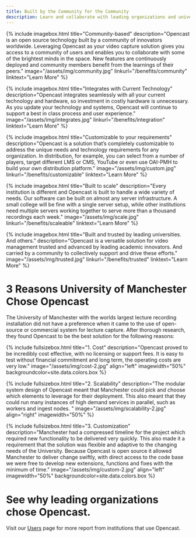 ```yaml
---
title: Built by the Community for the Community
description: Learn and collaborate with leading organizations and universities worldwide. Opencast helps you build custom video capture solutions.
---
```


{% include imagebox.html 
title="Community-based"
description="Opencast is an open source technology built by a community of innovators worldwide. Leveraging Opencast as your video capture solution gives you access to a community of users and enables you to collaborate with some of the brightest minds in the space. New features are continuously deployed and community members benefit from the learnings of their peers."
image="/assets/img/community.jpg"
linkurl="/benefits/community"
linktext="Learn More"
%}

{% include imagebox.html 
title="Integrates with Current Technology"
description="Opencast integrates seamlessly with all your current technology and hardware, so investment in costly hardware is unnecessary. As you update your technology and systems, Opencast will continue to support a best in class process and user experience."
image="/assets/img/integrates.jpg"
linkurl="/benefits/integration"
linktext="Learn More"
%}

{% include imagebox.html 
title="Customizable to your requirements"
description="Opencast is a solution that’s completely customizable to address the unique needs and technology requirements for any organization. In distribution, for example, you can select from a number of players, target different LMS or CMS, YouTube or even use OAI-PMH to build your own distribution platform."
image="/assets/img/custom.jpg"
linkurl="/benefits/customizable"
linktext="Learn More"
%}

{% include imagebox.html 
title="Built to scale"
description="Every institution is different and Opencast is built to handle a wide variety of needs. Our software can be built on almost any server infrastructure. A small college will be fine with a single server setup, while other institutions need multiple servers working together to serve more than a thousand recordings each week."
image="/assets/img/scale.jpg"
linkurl="/benefits/scaleable"
linktext="Learn More"
%}

{% include imagebox.html 
title="Built and trusted by leading universities. And others."
description="Opencast is a versatile solution for video management trusted and advanced by leading academic innovators. And carried by a community to collectively support and drive these efforts."
image="/assets/img/trusted.jpg"
linkurl="/benefits/trusted"
linktext="Learn More"
%}

# 3 Reasons University of Manchester Chose Opencast
The University of Manchester with the worlds largest lecture recording installation did not have a preference when it came to the use of open-source or commercial system for lecture capture. After thorough research, they found Opencast to be the best solution for the following reasons:

{% include fullsizebox.html 
title="1. Cost"
description="Opencast proved to be incredibly cost effective, with no licensing or support fees. It is easy to test without financial commitment and long term, the operating costs are very low."
image="/assets/img/cost-2.jpg"
align="left"
imagewidth="50%"
backgroundcolor=site.data.colors.box
%}

{% include fullsizebox.html 
title="2. Scalability"
description="The modular system design of Opencast meant that Manchester could pick and choose which elements to leverage for their deployment. This also meant that they could run many instances of high demand services in parallel, such as workers and ingest nodes.
"
image="/assets/img/scalability-2.jpg"
align="right"
imagewidth="50%"
%}

{% include fullsizebox.html 
title="3. Customization"
description="Manchester had a compressed timeline for the project which required new functionality to be delivered very quickly. This also made it a requirement that the solution was flexible and adaptive to the changing needs of the University. Because Opencast is open source it allowed Manchester to deliver change swiftly, with direct access to the code base we were free to develop new extensions, functions and fixes with the minimum of time."
image="/assets/img/custom-2.jpg"
align="left"
imagewidth="50%"
backgroundcolor=site.data.colors.box
%}


# See why leading organizations chose Opencast.
Visit our [Users](/users) page for more report from institutions that use Opencast.

